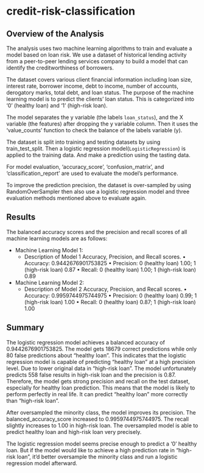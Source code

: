 # credit-risk-classification

## Overview of the Analysis

The analysis uses two machine learning algorithms to train and evaluate a model based on loan risk. We use a dataset of historical lending activity from a peer-to-peer lending services company to build a model that can identify the creditworthiness of borrowers.

The dataset covers various client financial information including loan size, interest rate, borrower income, debt to income, number of accounts, derogatory marks, total debt, and loan status. The purpose of the machine learning model is to predict the clients’ loan status. This is categorized into ‘0’ (healthy loan) and ‘1’ (high-risk loan).

The model separates the y variable (the labels `loan_status`), and the X variable (the features) after dropping the y variable column. Then it uses the ‘value_counts’ function to check the balance of the labels variable (y). 

The dataset is split into training and testing datasets by using train_test_split. Then a logistic regression model(`LogisticRegression`) is applied to the training data. And make a prediction using the tasting data.

For model evaluation, ‘accuracy_score’, ‘confusion_matrix’, and ‘classification_report’ are used to evaluate the model’s performance.

To improve the prediction precision, the dataset is over-sampled by using RandomOverSampler then also use a logistic regression model and three evaluation methods mentioned above to evaluate again.

## Results

The balanced accuracy scores and the precision and recall scores of all machine learning models are as follows:

* Machine Learning Model 1:
  * Description of Model 1 Accuracy, Precision, and Recall scores.
•	Accuracy: 0.9442676901753825
•	Precision: 0 (healthy loan) 1.00; 1 (high-risk loan) 0.87
•	Recall: 0 (healthy loan) 1.00; 1 (high-risk loan) 0.89
* Machine Learning Model 2:
  * Description of Model 2 Accuracy, Precision, and Recall scores.
•	Accuracy: 0.9959744975744975
•	Precision: 0 (healthy loan) 0.99; 1 (high-risk loan) 1.00
•	Recall: 0 (healthy loan) 0.87; 1 (high-risk loan) 1.00

## Summary

The logistic regression model achieves a balanced accuracy of 0.9442676901753825. The model gets 18679 correct predictions while only 80 false predictions about “healthy loan”. This indicates that the logistic regression model is capable of predicting “healthy loan” at a high precision level. Due to lower original data in “high-risk loan”. The model unfortunately predicts 558 false results in high-risk loan and the precision is 0.87. Therefore, the model gets strong precision and recall on the test dataset, especially for healthy loan prediction. This means that the model is likely to perform perfectly in real life. It can predict “healthy loan” more correctly than “high-risk loan”.

After oversampled the minority class, the model improves its precision. The balanced_accuracy_score increased to 0.9959744975744975. The recall slightly increases to 1.00 in high-risk loan. The oversampled model is able to predict healthy loan and high-risk loan very precisely.

The logistic regression model seems precise enough to predict a ‘0’ healthy loan. But if the model would like to achieve a high prediction rate in “high-risk loan”, it’d better oversample the minority class and run a logistic regression model afterward. 

